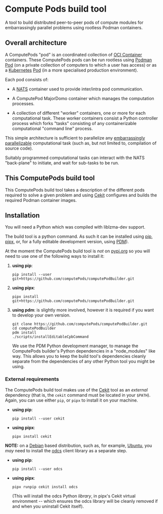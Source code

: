 # Compute Pods build tool

A tool to build distributed peer-to-peer pods of compute modules for
embarrassingly parallel problems using rootless Podman containers.

## Overall architecture

A ComputePods "pod" is an coordinated collection of
[OCI Container](https://opencontainers.org/) containers.
These ComputePods pods can be run rootless using [Podman](https://podman.io/)
[Pod](http://docs.podman.io/en/latest/pod.html) (on a
private collection of computers to which a user has access)
or as a [Kubernetes](https://kubernetes.io/)
[Pod](https://kubernetes.io/docs/concepts/workloads/pods/)
(in a more specialised production environment).

Each pod consists of:

- A [NATS](https://nats.io/) container used to provide inter/intra pod
  communication.

- A ComputePod MajorDomo container which manages the computation processes.

- A collection of different "worker" containers, one or more for each
  computational task. These worker containers consist a Python controller
  process which forks "tasks" consisting of any containerizable
  computational "command line" process.

This simple architecture is sufficient to parallelize any
[embarrassingly parallelizable](https://en.wikipedia.org/wiki/Embarrassingly_parallel)
computational task (such as, but not limited to, compilation of source code).

Suitably programmed computational tasks can interact with the NATS
"back-plane" to initiate, and wait for sub-tasks to be run.

## This ComputePods build tool

This ComputePods build tool takes a description of the different pods
required to solve a given problem and using [Cekit](https://cekit.io/)
configures and builds the required Podman container images.

## Installation

You will need a Python which was compiled with liblzma-dev support.

The build tool is a python command. As such it can be installed using
[pip](https://pip.pypa.io/en/stable/),
[pipx](https://pypa.github.io/pipx/), or, for a fully editable development
version, using [PDM](https://pdm.fming.dev/)).

At the moment the ComputePods build tool is *not* on [pypi.org](pypi.org)
so you will need to use one of the following ways to install it:

1. **using pip**:

   ```
   pip install --user git+https://github.com/computePods/computePodBuilder.git
   ```

2. **using pipx**:

   ```
   pipx install git+https://github.com/computePods/computePodBuilder.git
   ```

3. **using pdm**: is slightly more involved, however it is required if you
   want to develop your own version.

   ```
   git clone https://github.com/computePods/computePodBuilder.git
   cd computePodBuilder
   pdm install
   ./scripts/installEditableCpbCommand
   ```

   We use the PDM Python development manager, to manage the ComputePods
   builder's Python dependencies in a "node_modules" like way. This allows
   you to keep the build tool's dependencies cleanly separate from the
   dependencies of any other Python tool you might be using.

### External requirements

The ComputePods build tool makes use of the [Cekit](https://cekit.io/)
tool as an *external* dependency (that is, the `cekit` command must be
located in your `$PATH`). Again, you can use either `pip`, or `pipx` to
install it on your machine.

- **using pip**:

  ```
  pip install --user cekit
  ```

- **using pipx**:

  ```
  pipx install cekit
  ```

**NOTE:** on a [Debian](https://www.debian.org/) based distribution, such
as, for example, [Ubuntu](https://ubuntu.com/), you *may* need to install
the [odcs](https://pypi.org/project/odcs/) client library as a separate
step.

- **using pip**:

  ```
  pip install --user odcs
  ```

- **using pipx**:

  ```
  pipx runpip cekit install odcs
  ```

  (This will install the odcs Python *library*, in pipx's Cekit virtual
  environment -- which ensures the odcs library will be cleanly removed if
  and when you uninstall Cekit itself).